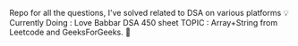 Repo for all the questions, I've solved related to DSA on various platforms :bulb:
<br>
Currently Doing : Love Babbar DSA 450 sheet 
TOPIC : Array+String from Leetcode and GeeksForGeeks. 🔖
